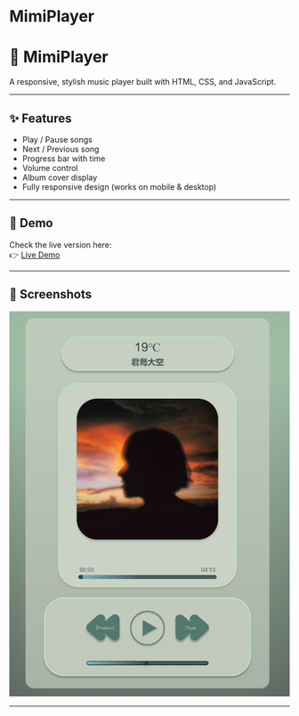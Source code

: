 # MimiPlayer

# 🎵 MimiPlayer

A responsive, stylish music player built with HTML, CSS, and JavaScript.

---

## ✨ Features
- Play / Pause songs
- Next / Previous song
- Progress bar with time
- Volume control
- Album cover display
- Fully responsive design (works on mobile & desktop)

---

## 🚀 Demo
Check the live version here:  
👉 [Live Demo](https://mimiplayer.netlify.app/)

---

## 📸 Screenshots
![](./assets/MimiPlayer.png)

---

